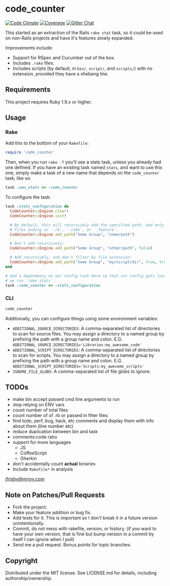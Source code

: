 # code_counter

[![Code Climate](https://codeclimate.com/github/MrJoy/code_counter.png)](https://codeclimate.com/github/MrJoy/code_counter)
[![Coverage](https://codeclimate.com/github/MrJoy/code_counter/coverage.png)](https://codeclimate.com/github/MrJoy/code_counter)
[![Gitter Chat](https://badges.gitter.im/MrJoy/code_counter.png)](https://gitter.im/MrJoy/code_counter)

This started as an extraction of the Rails `rake stat` task, so it could be
used on non-Rails projects and have it's features slowly expanded.

Improvements include:

* Support for RSpec and Cucumber out of the box.
* Includes `.rake` files.
* Includes scripts (by default, in `bin/`, `script/`, and `scripts/`) with no
  extension, provided they have a shebang line.


## Requirements

This project requires Ruby 1.9.x or higher.


## Usage

### Rake

Add this to the bottom of your `Rakefile`:

```ruby
require 'code_counter'
```

Then, when you run `rake -T` you'll see a stats task, unless you already had
one defined.  If you have an existing task named `stats`, and want to use this
one, simply make a task of a new name that depends on the `code_counter`
task, like so:

```ruby
task :new_stats => :code_counter
```

To configure the task:

```ruby
task :stats_configuration do
  CodeCounter::Engine.clear!
  CodeCounter::Engine.init!

  # By default, this will recursively add the specified path, and only look for
  # files ending in `.rb`, `.rake`, or `.feature`.
  CodeCounter::Engine.add_path("Some Group", "some/path")

  # Don't add recursively:
  CodeCounter::Engine.add_path("Some Group", "other/path", false)

  # Add recursively, and don't filter by file extension:
  CodeCounter::Engine.add_path("Some Group", "my/script/dir", true, true)
end

# Add a dependency on our config task here so that our config gets loaded when
# we run `rake stats`.
task :code_counter => :stats_configuration
```


### CLI

```bash
code_counter
```

Additionally, you can configure things using some environment variables:

* `ADDITIONAL_SOURCE_DIRECTORIES`: A comma-separated list of directories to
  scan for source files.  You may assign a directory to a named group by
  prefixing the path with a group name and colon.  E.G. `ADDITIONAL_SOURCE_DIRECTORIES='Libraries:my_awesome_code'`
* `ADDITIONAL_SCRIPT_DIRECTORIES`: A comma-separated list of directories to
  scan for scripts.  You may assign a directory to a named group by prefixing
  the path with a group name and colon.  E.G. `ADDITIONAL_SCRIPT_DIRECTORIES='Scripts:my_awesome_scripts'`
* `IGNORE_FILE_GLOBS`: A comma-separated list of file globs to ignore.


## TODOs

* make bin accept passed cmd line arguments to run
* stop relying on ENV vars
* count number of total files
* count number of of .rb or passed in filter files
* find todo, perf, bug, hack, etc comments and display them with info about
  them (line number etc)
* reduce duplication between bin and task
* comments:code ratio
* support for more languages
    * JS
    * CoffeeScript
    * Gherkin
* don't accidentally count __actual__ binaries
* Include `Rakefile*` in analysis

[jfrisby@mrjoy.com](mailto:jfrisby@mrjoy.com)


## Note on Patches/Pull Requests

* Fork the project.
* Make your feature addition or bug fix.
* Add tests for it. This is important so I don't break it in a future version
  unintentionally.
* Commit, do not mess with rakefile, version, or history.  (if you want to have
  your own version, that is fine but bump version in a commit by itself I can
  ignore when I pull)
* Send me a pull request. Bonus points for topic branches.


## Copyright

Distributed under the MIT license.  See LICENSE.md for details, including
authorship/ownership.
